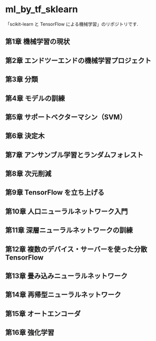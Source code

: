 # ml_by_tf_sklearn
「scikit-learn と TensorFlow による機械学習」のリポジトリです.

## 第1章 機械学習の現状
## 第2章 エンドツーエンドの機械学習プロジェクト
## 第3章 分類
## 第4章 モデルの訓練
## 第5章 サポートベクターマシン（SVM）
## 第6章 決定木
## 第7章 アンサンブル学習とランダムフォレスト
## 第8章 次元削減
## 第9章 TensorFlow を立ち上げる
## 第10章 人口ニューラルネットワーク入門
## 第11章 深層ニューラルネットワークの訓練
## 第12章 複数のデバイス・サーバーを使った分散 TensorFlow
## 第13章 畳み込みニューラルネットワーク
## 第14章 再帰型ニューラルネットワーク
## 第15章 オートエンコーダ
## 第16章 強化学習
